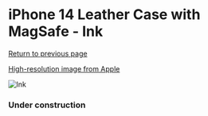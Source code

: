 # iPhone 14 Leather Case with MagSafe - Ink

[Return to previous page](/iphone_14)

[High-resolution image from Apple](https://store.storeimages.cdn-apple.com/8756/as-images.apple.com/is/MPP63?wid=4500&hei=4500&fmt=png)

<div style="width: 384px"><img src="/everyphone/MPP63.png" alt="Ink"></div>

### Under construction
